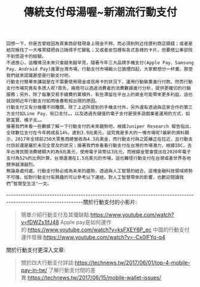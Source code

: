 ﻿---
layout: post
title: 傳統支付母湯喔~新潮流行動支付
img:
tag: [經濟前瞻議題, 行動支付]
---

    回想一下，你是否曾經因為買東西卻發現身上現金不夠，而必須到附近找便利商店領錢；或者是結完帳找了一大堆零錢把自己搞得手忙腳亂；又或者皮包裡有各式各樣的卡片，但要搭公車卻找不到悠遊卡的經驗。
    不過放心，這種情況未來只會越來越罕見，隨著今年三大品牌手機支付(Apple Pay、Samsung Pay、Android Pay)進軍台灣市場，行動支付市場戰火已狼煙四起，大家都想分一杯羹，那麼我們就來認識甚麼是行動支付吧。
    行動支付簡單來講就是在不需要使用現金或信用卡的狀況下，運用行動裝置進行付款。然而行動支付市場究竟有多誘人呢?首先，廠商可以透過消費者的消費數據進行分析，提供更確切的行銷服務；另外，除了每筆交易手續費的累積外，有些滯留在平台上的資金可能帶來更多利益，這也就說明近年行動支付如雨後春筍般出現的原因。
    行動支付又有分幾種不同種類，除了上述所提到的手機支付外，另外還有透過與店家合作的第三方支付如Line Pay、街口支付…，以及透過先儲值的電子支付是很多遊戲業者運用的方式，如歐富寶、橘子支…。
    接著我們來看一些數據了解一下行動支付的未來趨勢吧，根據Juniper Research 報告指出，全球數位支付在今年將成長14%，達到3.9兆美元，這究竟是多大的一塊市場呢?最新的資料顯示，2017年全球前250大零售商總營收為4.3兆美金，而行動支付與之距離正在拉近，且行動支付目前還是屬於未完全普及的狀況；接著我們來看看行動支付在台灣的市場潛力，根據IDC，去年台灣民間消費總額大約為9兆美元，使用電子貨幣佔3兆元，而根據金管會提出在2020年電子支付為52%的比例計算，台灣還潛在1.5兆美元的市場，這也難怪行動支付在台灣或者世界各地競爭越演越烈。
    無論身處何處，行動支付勢必成為未來的趨勢，透過與人工智慧的結合，這塊金融科技領域將勢不可擋，如對行動支付有興趣的可以參考以下連結，對人工智慧帶來的影響，也歡迎閱讀我們”智慧型生活"一文。

--------------------------------------------------------------------------------------------------------------關於行動支付的小影片:
>簡單介紹行動支付及其優缺點:https://www.youtube.com/watch?v=fDWZs1IfJ48
>Apple pay是如何運作的:https://www.youtube.com/watch?v=ksFXEY6P_ec
>中國的行動支付運作發展:https://www.youtube.com/watch?v=-Cx0lFYq-q4


關於行動支付更深入文章:
>關於四大行動支付詳談:https://technews.tw/2017/06/01/top-4-mobile-pay-in-tw/
>了解行動支付間的差異:https://technews.tw/2017/06/15/mobile-wallet-issues/

